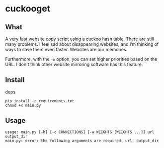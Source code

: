 # cuckooget
## What
A very fast website copy script using a cuckoo hash table. There are still many problems.
I feel sad about disappearing websites, and I’m thinking of ways to save them even faster.
Websites are our memories.

Furthermore, with the `-w` option, you can set higher priorities based on the URL. I don't think other website mirroring software has this feature.
## Install
deps
```
pip install -r requirements.txt
chmod +x main.py
```

## Usage
```
usage: main.py [-h] [-c CONNECTIONS] [-w WEIGHTS [WEIGHTS ...]] url output_dir
main.py: error: the following arguments are required: url, output_dir
```
